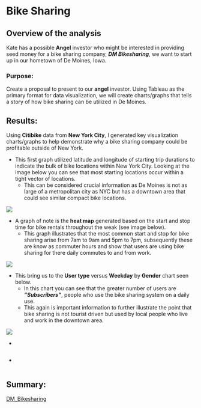 # Bike Sharing

## Overview of the analysis
Kate has a possible **Angel** investor who might be interested in providing seed money for a bike sharing company, ***DM Bikesharing***, we want to start up in our hometown of De Moines, Iowa.

### Purpose:
Create a proposal to present to our **angel** investor. Using Tableau as the primary format for data visualization, we will create charts/graphs that tells a story of how bike sharing can be utilized in De Moines. 

## Results:
Using **Citibike** data from **New York City**, I generated key visualization charts/graphs to help demonstrate why a bike sharing company could be profitable outside of New York. 
- This first graph utilized latitude and longitude of starting trip durations to indicate the bulk of bike locations within New York City. Looking at the image below you can see that most starting locations occur within a tight vector of locations. 
  - This can be considered crucial information as De Moines is not as large of a metropolitan city as NYC but has a downtown area that could see similar compact bike locations. 

![]( https://github.com/Apollo619/bikesharing/blob/main/resources/lat%20long.PNG)

- A graph of note is the **heat map** generated based on the start and stop time for bike rentals throughout the weak (see image below). 
  - This graph illustrates that the most common start and stop for bike sharing arise from 7am to 9am and 5pm to 7pm, subsequently these are know as commuter hours and show that users are using bike sharing for there daily commutes to and from work. 

![]( https://github.com/Apollo619/bikesharing/blob/main/resources/heat%20map.PNG)

- This bring us to the **User type** versus **Weekday** by **Gender** chart seen below. 
  - In this chart you can see that the greater number of users are ***”Subscribers”***, people who use the bike sharing system on a daily use. 
  - This again is important information to further illustrate the point that bike sharing is not tourist driven but used by local people who live and work in the downtown area.  

![]( https://github.com/Apollo619/bikesharing/blob/main/resources/user%20type.PNG)

- 

![]()

- 

![]()


## Summary:

[DM_Bikesharing](https://public.tableau.com/app/profile/ryan.meredith/viz/CitibikeAnalysis_16230869013610/NYCCitibikeAnalysis)
